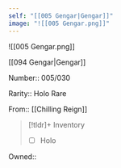 ```yaml
---
self: "[[005 Gengar|Gengar]]"
image: "![[005 Gengar.png]]"
---
```


![[005 Gengar.png]]

[[094 Gengar|Gengar]]

Number:: 005/030

Rarity:: Holo Rare

From:: [[Chilling Reign]]

> [!tldr]+ Inventory
> - [ ] Holo

Owned:: 
